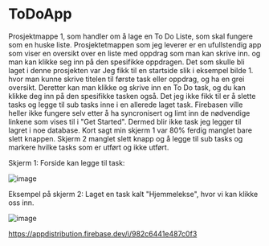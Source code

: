 # ToDoApp

Prosjektmappe 1, som handler om å lage en To Do Liste, som skal fungere som en huske liste. Prosjektetmappen som jeg leverer er en ufullstendig app som viser en oversikt over en liste med oppdrag som man kan skrive inn. og man kan klikke seg inn på den spesifikke oppdragen. Det som skulle bli laget i denne prosjekten var Jeg fikk til en startside slik i eksempel bilde 1. hvor man kunne skrive titelen til første task eller oppdrag, og ha en grei oversikt. Deretter kan man klikke og skrive inn en To Do task, og du kan klikke deg inn på den spesifikke tasken også. Det jeg ikke fikk til er å slette tasks og legge til sub tasks inne i en allerede laget task. Firebasen ville heller ikke fungere selv etter å ha syncronisert og limt inn de nødvendige linkene som vises til i "Get Started". Dermed blir ikke task jeg legger til lagret i noe database. Kort sagt min skjerm 1 var 80% ferdig manglet bare slett knappen. Skjerm 2 manglet slett knapp og å legge til sub tasks og markere hvilke tasks som er utført og ikke utført.

Skjerm 1:
Forside kan legge til task:

![image](https://user-images.githubusercontent.com/77720622/114768506-3b7b5f00-9d69-11eb-826d-7bf9d6a6561a.png)

Eksempel på skjerm 2:
Laget en task kalt "Hjemmelekse", hvor vi kan klikke oss inn.

![image](https://user-images.githubusercontent.com/77720622/114768689-839a8180-9d69-11eb-8869-ab3819a4e339.png)


https://appdistribution.firebase.dev/i/982c6441e487c0f3
